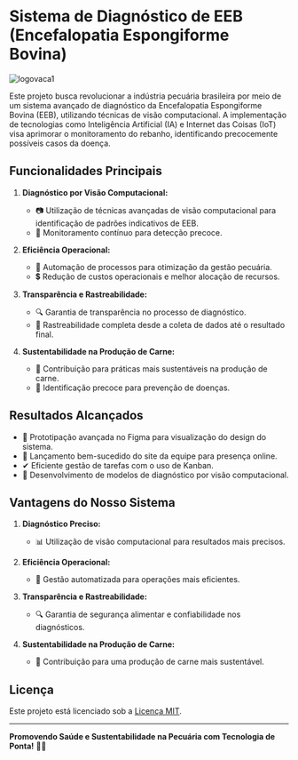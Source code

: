 # Sistema de Diagnóstico de EEB (Encefalopatia Espongiforme Bovina)

![logovaca1](https://github.com/marcelitos1v9/Pi-systemcow/assets/123131698/00955faa-c895-4303-a402-9c3e85de1a36)


Este projeto busca revolucionar a indústria pecuária brasileira por meio de um sistema avançado de diagnóstico da Encefalopatia Espongiforme Bovina (EEB), utilizando técnicas de visão computacional. A implementação de tecnologias como Inteligência Artificial (IA) e Internet das Coisas (IoT) visa aprimorar o monitoramento do rebanho, identificando precocemente possíveis casos da doença.

## Funcionalidades Principais
1. **Diagnóstico por Visão Computacional:**
   - 📷 Utilização de técnicas avançadas de visão computacional para identificação de padrões indicativos de EEB.
   - 🔄 Monitoramento contínuo para detecção precoce.

2. **Eficiência Operacional:**
   - 🤖 Automação de processos para otimização da gestão pecuária.
   - 💲 Redução de custos operacionais e melhor alocação de recursos.

3. **Transparência e Rastreabilidade:**
   - 🔍 Garantia de transparência no processo de diagnóstico.
   - 🔄 Rastreabilidade completa desde a coleta de dados até o resultado final.

4. **Sustentabilidade na Produção de Carne:**
   - 🌱 Contribuição para práticas mais sustentáveis na produção de carne.
   - 🚫 Identificação precoce para prevenção de doenças.

## Resultados Alcançados
- 🎨 Prototipação avançada no Figma para visualização do design do sistema.
- 🚀 Lançamento bem-sucedido do site da equipe para presença online.
- ✔ Eficiente gestão de tarefas com o uso de Kanban.
- 🧠 Desenvolvimento de modelos de diagnóstico por visão computacional.

## Vantagens do Nosso Sistema
1. **Diagnóstico Preciso:**
   - 📊 Utilização de visão computacional para resultados mais precisos.

2. **Eficiência Operacional:**
   - 🔄 Gestão automatizada para operações mais eficientes.

3. **Transparência e Rastreabilidade:**
   - 🔍 Garantia de segurança alimentar e confiabilidade nos diagnósticos.

4. **Sustentabilidade na Produção de Carne:**
   - 🌱 Contribuição para uma produção de carne mais sustentável.

## Licença
Este projeto está licenciado sob a [Licença MIT](LICENSE).

---

**Promovendo Saúde e Sustentabilidade na Pecuária com Tecnologia de Ponta!** 🐄✨

